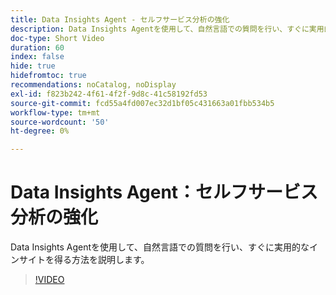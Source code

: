 ```yaml
---
title: Data Insights Agent - セルフサービス分析の強化
description: Data Insights Agentを使用して、自然言語での質問を行い、すぐに実用的なインサイトを得る方法を説明します。
doc-type: Short Video
duration: 60
index: false
hide: true
hidefromtoc: true
recommendations: noCatalog, noDisplay
exl-id: f823b242-4f61-4f2f-9d8c-41c58192fd53
source-git-commit: fcd55a4fd007ec32d1bf05c431663a01fbb534b5
workflow-type: tm+mt
source-wordcount: '50'
ht-degree: 0%

---
```


# Data Insights Agent：セルフサービス分析の強化

Data Insights Agentを使用して、自然言語での質問を行い、すぐに実用的なインサイトを得る方法を説明します。

<!-- 62_S106_3442453_59_data-insights-agent-empowering-selfservice-analytics -->
>[!VIDEO](https://video.tv.adobe.com/v/3459880/?learn=on&enablevpops=true&captions=jpn)
